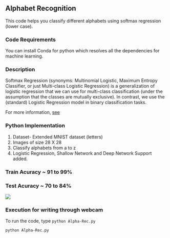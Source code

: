 ## Alphabet Recognition
This code helps you classify different alphabets using softmax regression (lower case).


### Code Requirements
You can install Conda for python which resolves all the dependencies for machine learning.

### Description
Softmax Regression (synonyms: Multinomial Logistic, Maximum Entropy Classifier, or just Multi-class Logistic Regression) is a generalization of logistic regression that we can use for multi-class classification (under the assumption that the classes are mutually exclusive). In contrast, we use the (standard) Logistic Regression model in binary classification tasks.

For more information, [see](https://www.kdnuggets.com/2016/07/softmax-regression-related-logistic-regression.html)


### Python  Implementation

1) Dataset- Extended MNIST dataset (letters)
2) Images of size 28 X 28
3) Classify alphabets from a to z
4) Logistic Regression, Shallow Network and Deep Network Support added.

### Train Acuracy ~ 91 to 99%
### Test Acuracy ~ 70 to 84%

<img src="https://github.com/akshaybahadur21/Digit-Recognizer/blob/master/final.gif">

### Execution for writing through webcam
To run the code, type `python Alpha-Rec.py`

```
python Alpha-Rec.py
```





